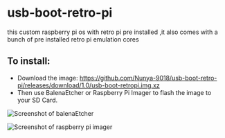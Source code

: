 # usb-boot-retro-pi
this custom raspberry pi os with retro pi pre installed ,it also comes with a bunch of pre installed retro pi emulation cores

## To install: 
 - Download the image: https://github.com/Nunya-9018/usb-boot-retro-pi/releases/download/1.0/usb-boot-retropi.img.xz  
 - Then use BalenaEtcher or Raspberry Pi Imager to flash the image to your SD Card.
 
 ![Screenshot of balenaEtcher](https://i.imgur.com/jGpdUqj.png)
 
 
 ![Screenshot of raspberry pi imager](https://i.imgur.com/se4UQId.png)

